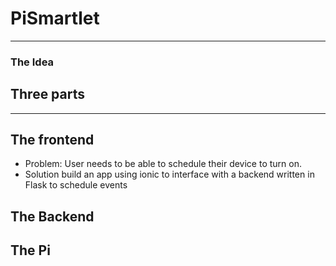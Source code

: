 # PiSmartlet
---
### The Idea


## Three parts
---

## The frontend

* Problem: User needs to be able to schedule their device to turn on.
* Solution build an app using ionic to interface with a backend written in Flask to schedule events

## The Backend

## The Pi
